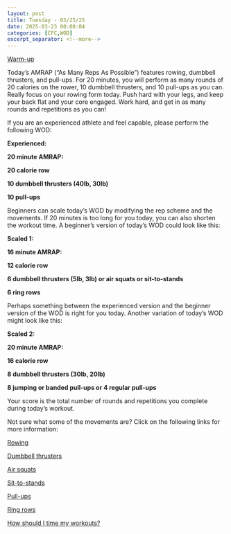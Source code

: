 ```yaml
---
layout: post
title: Tuesday - 03/25/25
date: 2025-03-23 00:00:04
categories: [CFC,WOD]
excerpt_separator: <!--more-->
---
```

[Warm-up](https://communityfitnessclub.wixsite.com/website/post/basic-full-body-warm-up)

Today’s AMRAP (“As Many Reps As Possible”) features rowing, dumbbell thrusters, and pull-ups. For 20 minutes, you will perform as many rounds of 20 calories on the rower, 10 dumbbell thrusters, and 10 pull-ups as you can. Really focus on your rowing form today. Push hard with your legs, and keep your back flat and your core engaged. Work hard, and get in as many rounds and repetitions as you can!

If you are an experienced athlete and feel capable, please perform the following WOD:

**Experienced:**

**20 minute AMRAP:**

**20 calorie row**

**10 dumbbell thrusters (40lb, 30lb)**

**10 pull-ups**
<!--more-->

Beginners can scale today’s WOD by modifying the rep scheme and the movements. If 20 minutes is too long for you today, you can also shorten the workout time. A beginner’s version of today’s WOD could look like this:

**Scaled 1:**

**16 minute AMRAP:**

**12 calorie row**

**6 dumbbell thrusters (5lb, 3lb) or air squats or sit-to-stands**

**6 ring rows**

Perhaps something between the experienced version and the beginner version of the WOD is right for you today. Another variation of today’s WOD might look like this:

**Scaled 2:**

**20 minute AMRAP:**

**16 calorie row**

**8 dumbbell thrusters (30lb, 20lb)**

**8 jumping or banded pull-ups or 4 regular pull-ups**

Your score is the total number of rounds and repetitions you complete during today’s workout. 

Not sure what some of the movements are? Click on the following links for more information:

[Rowing](https://communityfitnessclub.wixsite.com/website/post/rowing)

[Dumbbell thrusters](https://communityfitnessclub.wixsite.com/website/post/dumbbell-thrusters) 

[Air squats](https://communityfitnessclub.wixsite.com/website/post/air-squat)  

[Sit-to-stands](https://www.youtube.com/watch?v=vNq9vtEXksc)

[Pull-ups](https://communityfitnessclub.wixsite.com/website/post/pull-ups) 

[Ring rows](https://communityfitnessclub.wixsite.com/website/post/ring-rows)

[How should I time my workouts?](https://communityfitnessclub.wixsite.com/website/post/how-should-i-time-my-workouts)